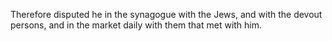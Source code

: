 Therefore disputed he in the synagogue with the Jews, and with the devout persons, and in the market daily with them that met with him.
